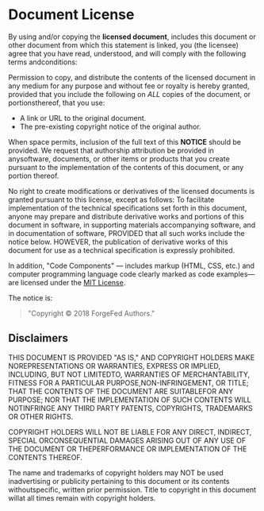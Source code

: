 # Document License

By using and/or copying the **licensed document**, includes this document or other document from which this statement is linked, you (the licensee) agree that you have read, understood, and will comply with the following terms andconditions:

Permission to copy, and distribute the contents of the licensed document in any medium for any purpose and without fee or royalty is hereby granted, provided that you include the following on *ALL* copies of the document, or portionsthereof, that you use:

- A link or URL to the original document.
- The pre-existing copyright notice of the original author.

When space permits, inclusion of the full text of this **NOTICE** should be provided. We request that authorship attribution be provided in anysoftware, documents, or other items or products that you create pursuant to the implementation of the contents of this document, or any portion thereof.

No right to create modifications or derivatives of the licensed documents is granted pursuant to this license, except as follows: To facilitate implementation of the technical specifications set forth in this document, anyone may prepare and distribute derivative works and portions of this document  in software, in supporting materials accompanying software, and in documentation of software, PROVIDED that all such works include the notice below. HOWEVER, the publication of derivative works of this document for use as a technical specification is expressly prohibited. 

In addition, "Code Components" — includes markup (HTML, CSS, etc.) and computer programming language code clearly marked as code examples— are licensed under the [MIT License](SOFTWARE_LICENSE.md).

The notice is:

> "Copyright © 2018 ForgeFed Authors."

## Disclaimers

THIS DOCUMENT IS PROVIDED "AS IS," AND COPYRIGHT HOLDERS MAKE NOREPRESENTATIONS OR WARRANTIES, EXPRESS OR IMPLIED, INCLUDING, BUT NOT LIMITEDTO, WARRANTIES OF MERCHANTABILITY, FITNESS FOR A PARTICULAR PURPOSE,NON-INFRINGEMENT, OR TITLE; THAT THE CONTENTS OF THE DOCUMENT ARE SUITABLEFOR ANY PURPOSE; NOR THAT THE IMPLEMENTATION OF SUCH CONTENTS WILL NOTINFRINGE ANY THIRD PARTY PATENTS, COPYRIGHTS, TRADEMARKS OR OTHER RIGHTS.

COPYRIGHT HOLDERS WILL NOT BE LIABLE FOR ANY DIRECT, INDIRECT, SPECIAL ORCONSEQUENTIAL DAMAGES ARISING OUT OF ANY USE OF THE DOCUMENT OR THEPERFORMANCE OR IMPLEMENTATION OF THE CONTENTS THEREOF.

The name and trademarks of copyright holders may NOT be used inadvertising or publicity pertaining to this document or its contents withoutspecific, written prior permission. Title to copyright in this document willat all times remain with copyright holders.
